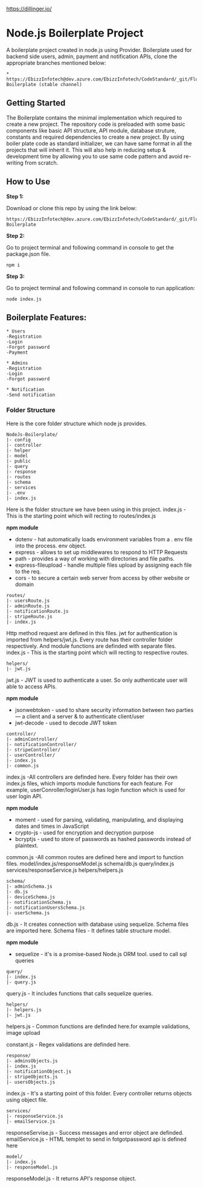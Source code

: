 https://dillinger.io/

# Node.js Boilerplate Project

A boilerplate project created in node.js using Provider. Boilerplate used for backend side users, admin, payment and notification APIs, clone the appropriate branches mentioned below:
```
* https://EbizzInfotech@dev.azure.com/EbizzInfotech/CodeStandard/_git/Flutter-Boilerplate (stable channel)
```

## Getting Started

The Boilerplate contains the minimal implementation which required to create a new project.
The repository code is preloaded with some basic components like basic API structure, API module, database struture, constants and required dependencies to create a new project.
By using boiler plate code as standard initializer, we can have same format in all the projects that will inherit it.
This will also help in reducing setup & development time by allowing you to use same code pattern and avoid re-writing from scratch.

## How to Use

**Step 1:**

Download or clone this repo by using the link below:

```
https://EbizzInfotech@dev.azure.com/EbizzInfotech/CodeStandard/_git/Flutter-Boilerplate
```

**Step 2:**

Go to project terminal and following command in console to get the package.json file.

```
npm i 
```

**Step 3:**

Go to project terminal and following command in console to run application:

```
node index.js
```

## Boilerplate Features:
```
* Users 
-Registration 
-Login
-Forgot password
-Payment

* Admins
-Registration 
-Login 
-Forgot password 

* Notification
-Send notification
```
### Folder Structure
Here is the core folder structure which node js provides.

```
NodeJs-Boilerplate/
|- config
|- controller
|- helper
|- model
|- public
|- query
|- response
|- routes
|- schema
|- services
|- .env
|- index.js
```
Here is the folder structure we have been using in this project.
index.js - This is the starting point which will recting to routes/index.js

**npm module**
- dotenv - hat automatically loads environment variables from a . env file into the process. env object.
- express - allows to set up middlewares to respond to HTTP Requests
- path - provides a way of working with directories and file paths.
- express-fileupload -  handle multiple files upload by assigning each file to the req.
- cors - to secure a certain web server from access by other website or domain


```
routes/
|- usersRoute.js
|- adminRoute.js
|- notificationRoute.js
|- stripeRoute.js
|- index.js
```
Http method request are defined in this files. jwt for authentication is imported from helpers/jwt.js. Every route has their controller folder respectively. And module functions are definded with separate files.  
index.js - This is the starting point which will recting to respective routes.
```
helpers/
|- jwt.js
```
jwt.js - JWT is used to authenticate a user. So only authenticate user will able to access APIs. 

**npm module** 
- jsonwebtoken - used to share security information between two parties — a client and a server & to authenticate client/user
- jwt-decode - used to decode JWT token
```
controller/
|- adminController/
|- notificationController/
|- stripeController/
|- userController/
|- index.js
|- common.js
```
index.js -All controllers are definded here. 
Every folder has their own index.js files, which imports module functions for each feature. For example, userConroller/loginUser.js has login function which is used for user login API. 

**npm module**
- moment - used for parsing, validating, manipulating, and displaying dates and times in JavaScript
- crypto-js - used for encryption and decryption purpose
- bcryptjs - used to store of passwords as hashed passwords instead of plaintext.

common.js -All common routes are defined here and import to function files.
model/index.js/responseModel.js
schema/db.js
query/index.js
services/responseService.js
helpers/helpers.js
```
schema/
|- adminSchema.js
|- db.js
|- deviceSchema.js
|- notificationSchema.js
|- notificationUsersSchema.js
|- userSchema.js
```
db.js - It creates connection with database using sequelize. Schema files are imported here. 
Schema files - It defines table structure model.

**npm module** 
- sequelize - it's is a promise-based Node.js ORM tool. used to call sql queries
```
query/
|- index.js
|- query.js
```
query.js - It includes functions that calls sequelize queries.
```
helpers/
|- helpers.js
|- jwt.js
```
helpers.js - Common functions are definded here.for example validations, image upload 

constant.js - Regex validations are definded here. 
```
response/
|- adminsObjects.js
|- index.js
|- notificationObject.js
|- stripeObjects.js
|- usersObjects.js
```
index.js - It's a starting point of this folder.
Every controller returns objects using object file.
```
services/
|- responseService.js
|- emailService.js
```
responseServise.js - Success messages and error object are definded.
emailService.js - HTML templet to send in fotgotpassword api is defined here
```
model/
|- index.js
|- responseModel.js
```
responseModel.js - It returns API's response object.
